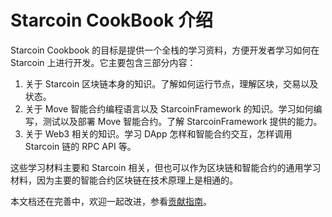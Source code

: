 # Starcoin CookBook 介绍

Starcoin Cookbook 的目标是提供一个全栈的学习资料，方便开发者学习如何在 Starcoin 上进行开发。它主要包含三部分内容：

1. 关于 Starcoin 区块链本身的知识。了解如何运行节点，理解区块，交易以及状态。
2. 关于 Move 智能合约编程语言以及 StarcoinFramework 的知识。学习如何编写，测试以及部署 Move 智能合约。了解 StarcoinFramework 提供的能力。
3. 关于 Web3 相关的知识。学习 DApp 怎样和智能合约交互，怎样调用 Starcoin 链的 RPC API 等。

这些学习材料主要和 Starcoin 相关，但也可以作为区块链和智能合约的通用学习材料，因为主要的智能合约区块链在技术原理上是相通的。

本文档还在完善中，欢迎一起改进，参看[贡献指南](./miscellaneous/contributing)。
